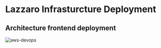 # Lazzaro Infrasturcture Deployment


## Architecture frontend deployment
![aws-devops](https://personal-website-assets.s3.amazonaws.com/Projects/Lazzaro/frontend_deployment_architecture_add_service.jpeg)
